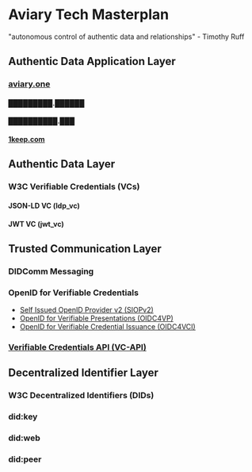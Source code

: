 # Aviary Tech Masterplan

"autonomous control of authentic data and relationships" - Timothy Ruff


## Authentic Data Application Layer

### [aviary.one](https://aviary.one)

#### █████████.██████
#### ██████████.███
#### [1keep.com](https://1keep.com)

## Authentic Data Layer

### W3C Verifiable Credentials (VCs)

#### JSON-LD VC (ldp_vc)

#### JWT VC (jwt_vc)

## Trusted Communication Layer

### DIDComm Messaging
### OpenID for Verifiable Credentials
* [Self Issued OpenID Provider v2 (SIOPv2)](https://openid.net/specs/openid-connect-self-issued-v2-1_0.html)
* [OpenID for Verifiable Presentations (OIDC4VP)](https://openid.net/specs/openid-4-verifiable-presentations-1_0.html)
* [OpenID for Verifiable Credential Issuance (OIDC4VCI)](https://openid.net/specs/openid-4-verifiable-credential-issuance-1_0.html)
### [Verifiable Credentials API (VC-API)](https://w3c-ccg.github.io/vc-api/)

## Decentralized Identifier Layer

### W3C Decentralized Identifiers (DIDs)

### did:key
### did:web
### did:peer